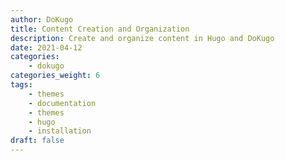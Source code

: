 ```yaml
---
author: DoKugo
title: Content Creation and Organization
description: Create and organize content in Hugo and DoKugo
date: 2021-04-12
categories:
    - dokugo
categories_weight: 6
tags:
    - themes
    - documentation
    - themes
    - hugo
    - installation
draft: false
---
```


